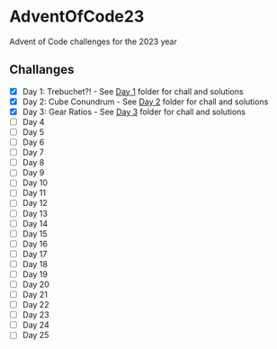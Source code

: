 # AdventOfCode23
Advent of Code challenges for the 2023 year

## Challanges
- [x] Day 1: Trebuchet?!
      - See [Day 1](https://github.com/chababster/AdventOfCode23/tree/main/day1) folder for chall and solutions
- [x] Day 2: Cube Conundrum
      - See [Day 2](https://github.com/chababster/AdventOfCode23/tree/main/day2) folder for chall and solutions
- [x] Day 3: Gear Ratios
      - See [Day 3](https://github.com/chababster/AdventOfCode23/tree/main/day3) folder for chall and solutions
- [ ] Day 4
- [ ] Day 5
- [ ] Day 6
- [ ] Day 7
- [ ] Day 8
- [ ] Day 9
- [ ] Day 10
- [ ] Day 11
- [ ] Day 12
- [ ] Day 13
- [ ] Day 14
- [ ] Day 15
- [ ] Day 16
- [ ] Day 17
- [ ] Day 18
- [ ] Day 19
- [ ] Day 20
- [ ] Day 21
- [ ] Day 22
- [ ] Day 23
- [ ] Day 24
- [ ] Day 25
